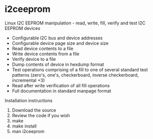 i2ceeprom
=========

Linux I2C EEPROM manipulation - read, write, fill, verify and test I2C EEPROM devices

- Configurable I2C bus and device addresses
- Configurable device page size and device size
- Read device contents to a file
- Write device contents from a file
- Verify device to a file
- Dump contents of device in hexdump format
- Test operations comprising of a fill to one of several standard test patterns
  (zero's, one's, checkerboard, inverse checkerboard, incremental +3)
- Read after write verification of all fill operations
- Full documentation in standard manpage format

Installation instructions

1. Download the source
2. Review the code if you wish
3. make
4. make install
5. man i2ceeprom

